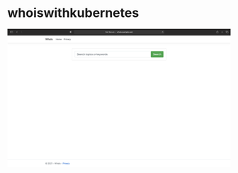 # whoiswithkubernetes

![Image of Yaktocat](https://github.com/1enesplus/whoiswithkubernetes/blob/main/Screenshot.png)
